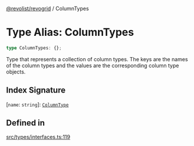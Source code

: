 [@revolist/revogrid](README.md) / ColumnTypes

# Type Alias: ColumnTypes

```ts
type ColumnTypes: {};
```

Type that represents a collection of column types.
The keys are the names of the column types and the values are the corresponding column type objects.

## Index Signature

 \[`name`: `string`\]: [`ColumnType`](Interface.ColumnType.md)

## Defined in

[src/types/interfaces.ts:119](https://github.com/revolist/revogrid/blob/b6cbd022f95d7e046d6bc88abeaf01a3bc067577/src/types/interfaces.ts#L119)
